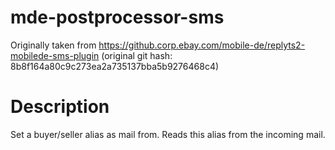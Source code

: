 # mde-postprocessor-sms

Originally taken from https://github.corp.ebay.com/mobile-de/replyts2-mobilede-sms-plugin
(original git hash: 8b8f164a80c9c273ea2a735137bba5b9276468c4)

# Description

Set a buyer/seller alias as mail from. Reads this alias from the incoming mail.
